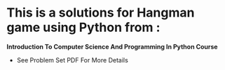 # This is a solutions for Hangman game using Python from : 

**Introduction To Computer Science And Programming In Python Course**

- See Problem Set PDF For More Details